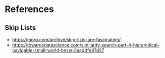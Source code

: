 # References

## Skip Lists

- https://igoro.com/archive/skip-lists-are-fascinating/
- https://towardsdatascience.com/similarity-search-part-4-hierarchical-navigable-small-world-hnsw-2aad4fe87d37
